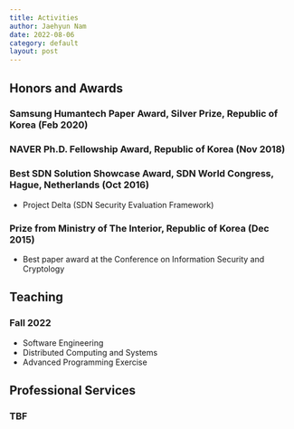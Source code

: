 ```yaml
---
title: Activities
author: Jaehyun Nam
date: 2022-08-06
category: default
layout: post
---
```


## Honors and Awards

### Samsung Humantech Paper Award, Silver Prize, Republic of Korea (Feb 2020)

### NAVER Ph.D. Fellowship Award, Republic of Korea (Nov 2018)

### Best SDN Solution Showcase Award, SDN World Congress, Hague, Netherlands (Oct 2016)
  - Project Delta (SDN Security Evaluation Framework)

### Prize from Ministry of The Interior, Republic of Korea (Dec 2015)
  - Best paper award at the Conference on Information Security and Cryptology

## Teaching

### Fall 2022

  - Software Engineering
  - Distributed Computing and Systems
  - Advanced Programming Exercise

## Professional Services

### TBF

